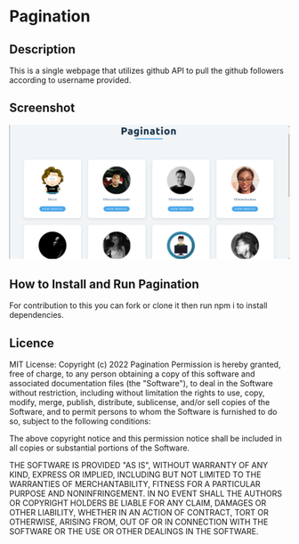 # Pagination
## Description
This is a single webpage that utilizes github API to pull the github followers according to username provided.

## Screenshot
![Alt text](/src/assets/images/home.png?raw=true "Home page")

## How to Install and Run Pagination
For contribution to this you can fork or clone it then run npm  i to install  dependencies.

## Licence
MIT License: Copyright (c) 2022 Pagination Permission is hereby granted, free of charge, to any person obtaining a copy of this software and associated documentation files (the "Software"), to deal in the Software without restriction, including without limitation the rights to use, copy, modify, merge, publish, distribute, sublicense, and/or sell copies of the Software, and to permit persons to whom the Software is furnished to do so, subject to the following conditions:

The above copyright notice and this permission notice shall be included in all copies or substantial portions of the Software.

THE SOFTWARE IS PROVIDED "AS IS", WITHOUT WARRANTY OF ANY KIND, EXPRESS OR IMPLIED, INCLUDING BUT NOT LIMITED TO THE WARRANTIES OF MERCHANTABILITY, FITNESS FOR A PARTICULAR PURPOSE AND NONINFRINGEMENT. IN NO EVENT SHALL THE AUTHORS OR COPYRIGHT HOLDERS BE LIABLE FOR ANY CLAIM, DAMAGES OR OTHER LIABILITY, WHETHER IN AN ACTION OF CONTRACT, TORT OR OTHERWISE, ARISING FROM, OUT OF OR IN CONNECTION WITH THE SOFTWARE OR THE USE OR OTHER DEALINGS IN THE SOFTWARE.